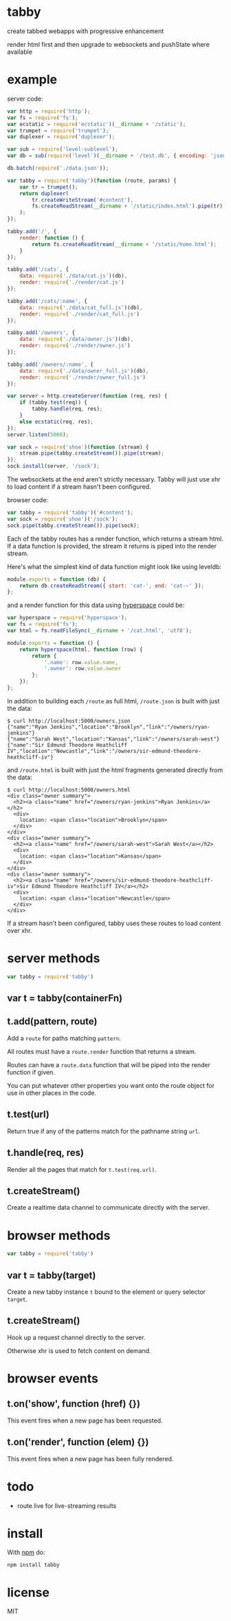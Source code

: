 # tabby

create tabbed webapps with progressive enhancement

render html first and then upgrade to websockets and pushState where available

# example

server code:

``` js
var http = require('http');
var fs = require('fs');
var ecstatic = require('ecstatic')(__dirname + '/static');
var trumpet = require('trumpet');
var duplexer = require('duplexer');

var sub = require('level-sublevel');
var db = sub(require('level')(__dirname + '/test.db', { encoding: 'json' }));

db.batch(require('./data.json'));

var tabby = require('tabby')(function (route, params) {
    var tr = trumpet();
    return duplexer(
        tr.createWriteStream('#content'),
        fs.createReadStream(__dirname + '/static/index.html').pipe(tr)
    );
});

tabby.add('/', {
    render: function () {
        return fs.createReadStream(__dirname + '/static/home.html');
    }
});

tabby.add('/cats', {
    data: require('./data/cat.js')(db),
    render: require('./render/cat.js')
});

tabby.add('/cats/:name', {
    data: require('./data/cat_full.js')(db),
    render: require('./render/cat_full.js')
});

tabby.add('/owners', {
    data: require('./data/owner.js')(db),
    render: require('./render/owner.js')
});

tabby.add('/owners/:name', {
    data: require('./data/owner_full.js')(db),
    render: require('./render/owner_full.js')
});

var server = http.createServer(function (req, res) {
    if (tabby.test(req)) {
        tabby.handle(req, res);
    }
    else ecstatic(req, res);
});
server.listen(5000);

var sock = require('shoe')(function (stream) {
    stream.pipe(tabby.createStream()).pipe(stream);
});
sock.install(server, '/sock');
```

The websockets at the end aren't strictly necessary. Tabby will just use xhr to
load content if a stream hasn't been configured.

browser code:

``` js
var tabby = require('tabby')('#content');
var sock = require('shoe')('/sock');
sock.pipe(tabby.createStream()).pipe(sock);
```

Each of the tabby routes has a render function, which returns a stream html.
If a data function is provided, the stream it returns is piped into the render
stream.

Here's what the simplest kind of data function might look like using leveldb:

``` js
module.exports = function (db) {
    return db.createReadStream({ start: 'cat-', end: 'cat-~' });
};
```

and a render function for this data using
[hyperspace](https://npmjs.org/package/hyperspace) could be:

``` js
var hyperspace = require('hyperspace');
var fs = require('fs');
var html = fs.readFileSync(__dirname + '/cat.html', 'utf8');

module.exports = function () {
    return hyperspace(html, function (row) {
        return {
            '.name': row.value.name,
            '.owner': row.value.owner
        };
    });
};
```

In addition to building each `/route` as full html, `/route.json` is built with
just the data:

```
$ curl http://localhost:5000/owners.json
{"name":"Ryan Jenkins","location":"Brooklyn","link":"/owners/ryan-jenkins"}
{"name":"Sarah West","location":"Kansas","link":"/owners/sarah-west"}
{"name":"Sir Edmund Theodore Heathcliff
IV","location":"Newcastle","link":"/owners/sir-edmund-theodore-heathcliff-iv"}
```

and `/route.html` is built with just the html fragments generated directly from
the data:

```
$ curl http://localhost:5000/owners.html
<div class="owner summary">
  <h2><a class="name" href="/owners/ryan-jenkins">Ryan Jenkins</a></h2>
  <div>
    location: <span class="location">Brooklyn</span>
  </div>
</div>
<div class="owner summary">
  <h2><a class="name" href="/owners/sarah-west">Sarah West</a></h2>
  <div>
    location: <span class="location">Kansas</span>
  </div>
</div>
<div class="owner summary">
  <h2><a class="name" href="/owners/sir-edmund-theodore-heathcliff-iv">Sir Edmund Theodore Heathcliff IV</a></h2>
  <div>
    location: <span class="location">Newcastle</span>
  </div>
</div>
```

If a stream hasn't been configured, tabby uses these routes to load content over
xhr.

# server methods

``` js
var tabby = require('tabby')
```

## var t = tabby(containerFn)

## t.add(pattern, route)

Add a `route` for paths matching `pattern`.

All routes must have a `route.render` function that returns a stream.

Routes can have a `route.data` function that will be piped into the render
function if given.

You can put whatever other properties you want onto the route object for use in
other places in the code.

## t.test(url)

Return true if any of the patterns match for the pathname string `url`.

## t.handle(req, res)

Render all the pages that match for `t.test(req.url)`.

## t.createStream()

Create a realtime data channel to communicate directly with the server.

# browser methods

``` js
var tabby = require('tabby')
```

## var t = tabby(target)

Create a new tabby instance `t` bound to the element or query selector `target`.

## t.createStream()

Hook up a request channel directly to the server.

Otherwise xhr is used to fetch content on demand.

# browser events

## t.on('show', function (href) {})

This event fires when a new page has been requested.

## t.on('render', function (elem) {})

This event fires when a new page has been fully rendered.

# todo

* route.live for live-streaming results

# install

With [npm](https://npmjs.org) do:

```
npm install tabby
```

# license

MIT
